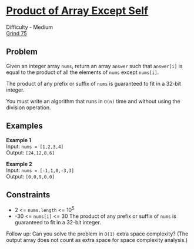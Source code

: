 # [Product of Array Except Self](https://leetcode.com/problems/product-of-array-except-self/description/)

Difficulty - Medium  
[Grind 75](https://www.techinterviewhandbook.org/grind75/)

## Problem

Given an integer array `nums`, return an array `answer` such that `answer[i]` is equal to the product of all the elements of `nums` except `nums[i]`.

The product of any prefix or suffix of `nums` is guaranteed to fit in a 32-bit integer.

You must write an algorithm that runs in `O(n)` time and without using the division operation.

## Examples

**Example 1**  
Input: `nums = [1,2,3,4]`  
Output: `[24,12,8,6]`

**Example 2**  
Input: `nums = [-1,1,0,-3,3]`  
Output: `[0,0,9,0,0]`

## Constraints

- 2 <= `nums.length` <= 10<sup>5</sup>
- -30 <= `nums[i]` <= 30
  The product of any prefix or suffix of `nums` is guaranteed to fit in a 32-bit integer.

Follow up: Can you solve the problem in `O(1)` extra space complexity? (The output array does not count as extra space for space complexity analysis.)
